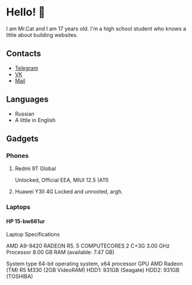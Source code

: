 # Hello! 👋

I am Mr.Cat and I am 17 years old. I'm a high school student who knows a little about building websites. 


## Contacts

- [Telegram](https://t.me/JuiceLemon9T)
- [VK](https://vk.com/danya_stepanov2022)
- [Mail](mailto:danya_danilov1@vk.com)

## Languages

- Russian
- A little in English

## Gadgets

### Phones

1. Redmi 9T Global

   Unlocked, Official EEA, MIUI 12.5 (A11)

2. Huawei Y3II 4G 
   Locked and unrooted, argh. 

### Laptops

#### HP 15-bw661ur

Laptop Specifications

  AMD A9-9420 RADEON R5. 5 COMPUTECORES 2 C+3G 3.00 GHz Processor
8.00 GB RAM (available: 7.47 GB)

System type 64-bit operating system, x64 processor
GPU AMD Radeon (TM) R5 M330 (2GB VideoRAM)
HDD1: 931GB (Seagate)
HDD2: 931GB (TOSHIBA)
